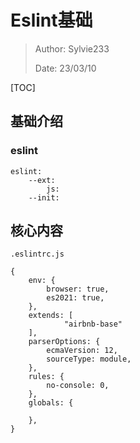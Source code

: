 # Eslint基础

> Author: Sylvie233
>
> Date: 23/03/10
>

[TOC]

## 基础介绍







### eslint

```
eslint:
	--ext:
		js:
	--init:
```





## 核心内容

`.eslintrc.js`

```
{
	env: {
		browser: true,
		es2021: true,
	},
	extends: [
			"airbnb-base"
    ],
	parserOptions: {
		ecmaVersion: 12,
		sourceType: module,
	},
	rules: {
		no-console: 0,
	},
	globals: {
		
	},
}
```



